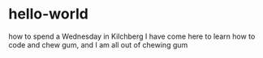 # hello-world
how to spend a Wednesday in Kilchberg
I have come here to learn how to code and chew gum, and I am all out of chewing gum
